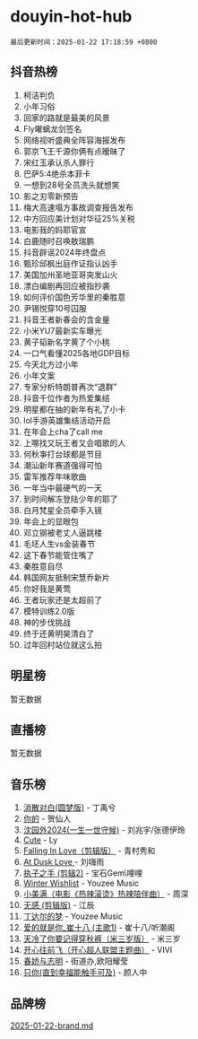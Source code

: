 # douyin-hot-hub

`最后更新时间：2025-01-22 17:18:59 +0800`

## 抖音热榜

1. 柯洁判负
1. 小年习俗
1. 回家的路就是最美的风景
1. Fly曜螭龙剑签名
1. 网络视听盛典全阵容海报发布
1. 郭京飞王千源你俩有点暧昧了
1. 宋红玉承认杀人罪行
1. 巴萨5:4绝杀本菲卡
1. 一想到28号全员洗头就想笑
1. 影之刃零新预告
1. 梅大高速塌方事故调查报告发布
1. 中方回应美计划对华征25%关税
1. 电影我的妈耶官宣
1. 白鹿随时召唤敖瑞鹏
1. 抖音辟谣2024年终盘点
1. 甄珍邱枫出庭作证指认凶手
1. 美国加州圣地亚哥突发山火
1. 漂白编剧再回应被指抄袭
1. 如何评价国色芳华里的秦胜意
1. 尹锡悦穿10号囚服
1. 抖音王者新春会的含金量
1. 小米YU7最新实车曝光
1. 黄子韬新名字黄了个小桃
1. 一口气看懂2025各地GDP目标
1. 今天北方过小年
1. 小年文案
1. 专家分析特朗普再次“退群”
1. 抖音千位作者为热爱集结
1. 明星都在抽的新年有礼了小卡
1. lol手游英雄集结活动开启
1. 在年会上cha了call me
1. 上哪找又玩王者又会唱歌的人
1. 何秋亊打台球都是节目
1. 潮汕新年赛道强得可怕
1. 雷军推荐年味歌曲
1. 一年当中最硬气的一天
1. 到时间解冻登陆少年的耶了
1. 白月梵星全员牵手入镜
1. 年会上的显眼包
1. 邓立钢被老丈人逼跳楼
1. 毛坯人生vs金装春节
1. 这下春节能管住嘴了
1. 秦胜意自尽
1. 韩国网友抵制宋慧乔新片
1. 你好我是黄莺
1. 王者玩家还是太超前了
1. 模特训练2.0版
1. 神的步伐挑战
1. 终于还黄明昊清白了
1. 过年回村站位就这么拍

## 明星榜

暂无数据

## 直播榜

暂无数据

## 音乐榜

1. [消散对白(圆梦版)](https://sf5-hl-cdn-tos.douyinstatic.com/obj/tos-cn-ve-2774/og4jB5I5IizzoZVAAAzWgBMAsMDWoArfwBOiFs) - 丁禹兮
1. [你的](https://sf5-hl-cdn-tos.douyinstatic.com/obj/tos-cn-ve-2774/oYuIeKf42jB7sEV6B2upMdpYAgfrQWj0FeRegh) - 贺仙人
1. [沈园外2024(一生一世守候)](https://sf5-hl-cdn-tos.douyinstatic.com/obj/tos-cn-ve-2774/oAIYMHGCmKaYKFDd6FZBf9AfMfx1eErAAEJAFH) - 刘兆宇/张德伊玲
1. [Cute](https://sf5-hl-cdn-tos.douyinstatic.com/obj/tos-cn-ve-2774/o4IbIzHWKAAB4wsS5qMBRiiAlEBGTpQRNfFvuo) - Ly
1. [Falling In Love（剪辑版）](https://sf5-hl-cdn-tos.douyinstatic.com/obj/tos-cn-ve-2774/o8ajpA8zzgBPahbBIO8AcKGBLJezFCRd1wfP9f) - 青村秀和
1. [ At Dusk  Love ](https://sf5-hl-cdn-tos.douyinstatic.com/obj/tos-cn-ve-2774/o8CrpCf5CaYgI4ZrtQgMQAFEfuGqNnRSDQAPBc) - 刘嗨雨
1. [执子之手 (剪辑2)](https://sf5-hl-cdn-tos.douyinstatic.com/obj/tos-cn-ve-2774/oUoZLQjCc31XzqsBnBQUNgeKtYPBcgbFDwtfcu) - 宝石Gem\哩哩
1. [Winter Wishlist](https://sf3-cdn-tos.douyinstatic.com/obj/tos-cn-ve-2774/oIIgUOeamCFCVAzxN6MFRLIBlLGpUqQxeeHrLE) - Youzee Music
1. [小美满（电影《热辣滚烫》热辣陪伴曲）](https://sf5-hl-cdn-tos.douyinstatic.com/obj/tos-cn-ve-2774/o0GAn2lSgfZIDUgtevCGDQYnFg4CwnrBaxbTZL) - 周深
1. [无感 (剪辑版)](https://sf5-hl-cdn-tos.douyinstatic.com/obj/tos-cn-ve-2774/o0eIsUzJBDlQaQFC5OFlgbMEZC1TFYBftOBn6p) - 江辰
1. [丁达尔的梦](https://sf3-cdn-tos.douyinstatic.com/obj/tos-cn-ve-2774/oMU3WirUZBVQkAC9ccG5P2IQirziZM2RTInUY) - Youzee Music
1. [爱的就是你_崔十八 (主歌1)](https://sf5-hl-cdn-tos.douyinstatic.com/obj/tos-cn-ve-2774/oI5BO5DhFZ6UTcNCnZaOCBLtZ7WIMQGfgnXf5E) - 崔十八/听潮阁
1. [天冷了你要记得穿秋裤（米三岁版）](https://sf5-hl-cdn-tos.douyinstatic.com/obj/tos-cn-ve-2774/oQlIwVIDWiZ6BQilAorS7MA0AgCkQDvcZAdm1) - 米三岁
1. [开心往前飞（开心超人联盟主题曲）](https://sf6-cdn-tos.douyinstatic.com/obj/tos-cn-ve-2774/9d8fb7c82cf1421fb93a9fe925275e0a) - VIVI
1. [春娇与志明](https://sf5-hl-cdn-tos.douyinstatic.com/obj/tos-cn-ve-2774/e530d8fceb7044b39707d7f9ff54add1) - 街道办,欧阳耀莹
1. [只你(直到幸福能触手可及)](https://sf5-hl-cdn-tos.douyinstatic.com/obj/tos-cn-ve-2774/o0lBkRDzFTeaVSUz3ZZSCBVtZ5DIMQGfgmEAuE) - 颜人中

## 品牌榜

[2025-01-22-brand.md](2025-01-22-brand.md)
